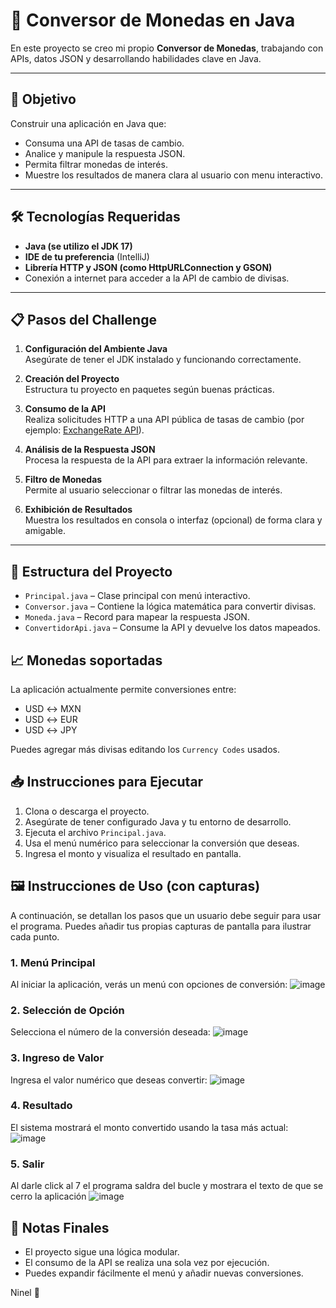 # 💱 Conversor de Monedas en Java

En este proyecto se creo mi propio **Conversor de Monedas**, trabajando con APIs, datos JSON y desarrollando habilidades clave en Java.

---

## 🚀 Objetivo

Construir una aplicación en Java que:
- Consuma una API de tasas de cambio.
- Analice y manipule la respuesta JSON.
- Permita filtrar monedas de interés.
- Muestre los resultados de manera clara al usuario con menu interactivo.

---

## 🛠️ Tecnologías Requeridas

- **Java (se utilizo el JDK 17)**
- **IDE de tu preferencia** (IntelliJ)
- **Librería HTTP y JSON (como HttpURLConnection y GSON)**
- Conexión a internet para acceder a la API de cambio de divisas.

---

## 📋 Pasos del Challenge

1. **Configuración del Ambiente Java**  
   Asegúrate de tener el JDK instalado y funcionando correctamente.

2. **Creación del Proyecto**  
   Estructura tu proyecto en paquetes según buenas prácticas.

3. **Consumo de la API**  
   Realiza solicitudes HTTP a una API pública de tasas de cambio (por ejemplo: [ExchangeRate API](https://www.exchangerate-api.com/)).

4. **Análisis de la Respuesta JSON**  
   Procesa la respuesta de la API para extraer la información relevante.

5. **Filtro de Monedas**  
   Permite al usuario seleccionar o filtrar las monedas de interés.

6. **Exhibición de Resultados**  
   Muestra los resultados en consola o interfaz (opcional) de forma clara y amigable.

---


## 🧩 Estructura del Proyecto

- `Principal.java` – Clase principal con menú interactivo.
- `Conversor.java` – Contiene la lógica matemática para convertir divisas.
- `Moneda.java` – Record para mapear la respuesta JSON.
- `ConvertidorApi.java` – Consume la API y devuelve los datos mapeados.

## 📈 Monedas soportadas

La aplicación actualmente permite conversiones entre:

- USD ↔ MXN
- USD ↔ EUR
- USD ↔ JPY

Puedes agregar más divisas editando los `Currency Codes` usados.

## 📥 Instrucciones para Ejecutar

1. Clona o descarga el proyecto.
2. Asegúrate de tener configurado Java y tu entorno de desarrollo.
3. Ejecuta el archivo `Principal.java`.
4. Usa el menú numérico para seleccionar la conversión que deseas.
5. Ingresa el monto y visualiza el resultado en pantalla.

## 🖼️ Instrucciones de Uso (con capturas)

A continuación, se detallan los pasos que un usuario debe seguir para usar el programa. Puedes añadir tus propias capturas de pantalla para ilustrar cada punto.

### 1. Menú Principal
Al iniciar la aplicación, verás un menú con opciones de conversión:
![image](https://github.com/user-attachments/assets/a03f1873-7aad-4301-888d-09cde40bc390)


### 2. Selección de Opción
Selecciona el número de la conversión deseada:
![image](https://github.com/user-attachments/assets/a5a2f9c6-465a-4879-a9e2-280b5af0b794)


### 3. Ingreso de Valor
Ingresa el valor numérico que deseas convertir:
![image](https://github.com/user-attachments/assets/bde2e4db-e999-4d33-bec2-bab3d2f51d54)


### 4. Resultado
El sistema mostrará el monto convertido usando la tasa más actual:
![image](https://github.com/user-attachments/assets/8faae081-9b6f-4a3b-b618-14726d40ebf0)


### 5. Salir
Al darle click al 7 el programa saldra del bucle y mostrara el texto de que se cerro la aplicación
![image](https://github.com/user-attachments/assets/864494c5-d266-4eaf-841f-2b01d21e9c70)




## 🧠 Notas Finales

- El proyecto sigue una lógica modular.
- El consumo de la API se realiza una sola vez por ejecución.
- Puedes expandir fácilmente el menú y añadir nuevas conversiones.



Ninel 🦝
